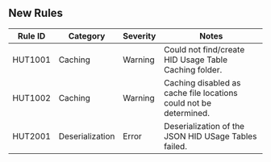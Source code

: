 ﻿## New Rules

Rule ID | Category | Severity | Notes
--------|----------|----------|--------------------
HUT1001 | Caching  |  Warning | Could not find/create HID Usage Table Caching folder.
HUT1002 | Caching  |  Warning | Caching disabled as cache file locations could not be determined.
HUT2001 | Deserialization | Error | Deserialization of the JSON HID USage Tables failed.